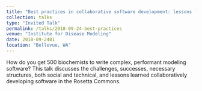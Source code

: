 ```yaml
---
title: "Best practices in collaborative software development: lessons learned in the Rosetta Commons"
collection: talks
type: "Invited Talk"
permalink: /talks/2018-09-24-best-practices
venue: "Institute for Disease Modeling"
date: 2018-09-2401
location: "Bellevue, WA"
---
```


How do you get 500 biochemists to write complex, performant modeling software? This talk discusses the challenges, successes, necessary structures, both social and technical, and lessons learned collaboratively developing software in the Rosetta Commons.
